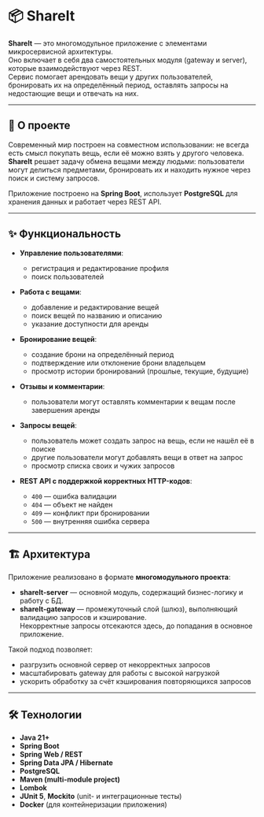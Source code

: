 # 📦 ShareIt

**ShareIt** — это многомодульное приложение с элементами микросервисной архитектуры.  
Оно включает в себя два самостоятельных модуля (gateway и server), которые взаимодействуют через REST.  
Сервис помогает арендовать вещи у других пользователей, бронировать их на определённый период, оставлять запросы на недостающие вещи и отвечать на них.


---

## 📌 О проекте

Современный мир построен на совместном использовании: не всегда есть смысл покупать вещь, если её можно взять у другого человека.  
**ShareIt** решает задачу обмена вещами между людьми: пользователи могут делиться предметами, бронировать их и находить нужное через поиск и систему запросов.

Приложение построено на **Spring Boot**, использует **PostgreSQL** для хранения данных и работает через REST API.

---

## ✨ Функциональность

- **Управление пользователями**:
  - регистрация и редактирование профиля
  - поиск пользователей

- **Работа с вещами**:
  - добавление и редактирование вещей
  - поиск вещей по названию и описанию
  - указание доступности для аренды

- **Бронирование вещей**:
  - создание брони на определённый период
  - подтверждение или отклонение брони владельцем
  - просмотр истории бронирований (прошлые, текущие, будущие)

- **Отзывы и комментарии**:
  - пользователи могут оставлять комментарии к вещам после завершения аренды

- **Запросы вещей**:
  - пользователь может создать запрос на вещь, если не нашёл её в поиске
  - другие пользователи могут добавлять вещи в ответ на запрос
  - просмотр списка своих и чужих запросов

- **REST API с поддержкой корректных HTTP-кодов**:
  - `400` — ошибка валидации  
  - `404` — объект не найден  
  - `409` — конфликт при бронировании  
  - `500` — внутренняя ошибка сервера  

---

## 🏗️ Архитектура

Приложение реализовано в формате **многомодульного проекта**:

- **shareIt-server** — основной модуль, содержащий бизнес-логику и работу с БД.
- **shareIt-gateway** — промежуточный слой (шлюз), выполняющий валидацию запросов и кэширование.  
  Некорректные запросы отсекаются здесь, до попадания в основное приложение.

Такой подход позволяет:
- разгрузить основной сервер от некорректных запросов
- масштабировать gateway для работы с высокой нагрузкой
- ускорить обработку за счёт кэширования повторяющихся запросов

---

## 🛠️ Технологии

- **Java 21+**
- **Spring Boot**
- **Spring Web / REST**
- **Spring Data JPA / Hibernate**
- **PostgreSQL**
- **Maven (multi-module project)**
- **Lombok**
- **JUnit 5**, **Mockito** (unit- и интеграционные тесты)
- **Docker** (для контейнеризации приложения)
